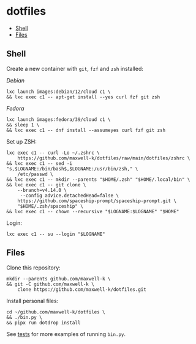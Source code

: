 # dotfiles

<!-- toc -->

- [Shell](#shell)
- [Files](#files)

<!-- tocstop -->

## Shell

Create a new container with `git`, `fzf` and `zsh` installed:

_Debian_

<!-- embedme .README.md-files/debian.sh -->

```
lxc launch images:debian/12/cloud c1 \
&& lxc exec c1 -- apt-get install --yes curl fzf git zsh
```

_Fedora_

    lxc launch images:fedora/39/cloud c1 \
    && sleep 1 \
    && lxc exec c1 -- dnf install --assumeyes curl fzf git zsh

Set up ZSH:

<!-- embedme .README.md-files/zsh.sh -->

```
lxc exec c1 -- curl -Lo ~/.zshrc \
    https://github.com/maxwell-k/dotfiles/raw/main/dotfiles/zshrc \
&& lxc exec c1 -- sed -i "s,$LOGNAME:/bin/bash$,$LOGNAME:/usr/bin/zsh," \
    /etc/passwd \
&& lxc exec c1 -- mkdir --parents "$HOME/.zsh" "$HOME/.local/bin" \
&& lxc exec c1 -- git clone \
    --branch=v4.14.0 \
     --config advice.detachedHead=false \
    https://github.com/spaceship-prompt/spaceship-prompt.git \
    "$HOME/.zsh/spaceship" \
&& lxc exec c1 -- chown --recursive "$LOGNAME:$LOGNAME" "$HOME"
```

Login:

    lxc exec c1 -- su --login "$LOGNAME"

## Files

Clone this repository:

    mkdir --parents github.com/maxwell-k \
    && git -C github.com/maxwell-k \
        clone https://github.com/maxwell-k/dotfiles.git

Install personal files:

    cd ~/github.com/maxwell-k/dotfiles \
    && ./bin.py \
    && pipx run dotdrop install

See [tests](/tests/) for more examples of running `bin.py`.

<!-- vim: set filetype=markdown.embedme.markdown-toc.htmlCommentNoSpell.dprint : -->
